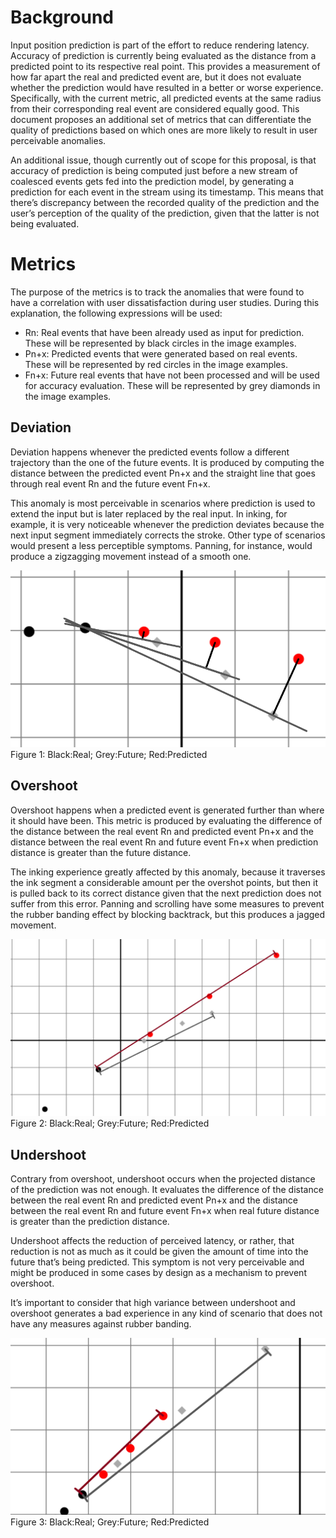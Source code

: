 # Background

Input position prediction is part of the effort to reduce rendering latency.  Accuracy of prediction is currently being evaluated as the distance from a predicted point to its respective real point. This provides a measurement of how far apart the real and predicted event are, but it does not evaluate whether the prediction would have resulted in a better or worse experience.  Specifically, with the current metric, all predicted events at the same radius from their corresponding real event are considered equally good. This document proposes an additional set of metrics that can differentiate the quality of predictions based on which ones are more likely to result in user perceivable anomalies.

An additional issue, though currently out of scope for this proposal, is that accuracy of prediction is being computed just before a new stream of coalesced events gets fed into the prediction model, by generating a prediction for each event in the stream using its timestamp. This means that there’s discrepancy between the recorded quality of the prediction and the user’s perception of the quality of the prediction, given that the latter is not being evaluated.

# Metrics

The purpose of the metrics is to track the anomalies that were found to have a correlation with user dissatisfaction during user studies.
During this explanation, the following expressions will be used:
* Rn: Real events that have been already used as input for prediction. These will be represented by black circles in the image examples.
* Pn+x: Predicted events that were generated based on real events. These will be represented by red circles in the image examples.
* Fn+x: Future real events that have not been processed and will be used for accuracy evaluation. These will be represented by grey diamonds in the image examples.

## Deviation

Deviation happens whenever the predicted events follow a different trajectory than the one of the future events. It is produced by computing the distance between the predicted event Pn+x and the straight line that goes through real event Rn and the future event Fn+x.

This anomaly is most perceivable in scenarios where prediction is used to extend the input but is later replaced by the real input. In inking, for example, it is very noticeable whenever the prediction deviates because the next input segment immediately corrects the stroke. Other type of scenarios would present a less perceptible symptoms. Panning, for instance, would produce a zigzagging movement instead of a smooth one.

![Deviation Example](./deviation.png)
Figure 1: Black:Real; Grey:Future; Red:Predicted

## Overshoot

Overshoot happens when a predicted event is generated further than where it should have been. This metric is produced by evaluating the difference of the distance between the real event Rn and predicted event Pn+x and the distance between the real event Rn and future event Fn+x when prediction distance is greater than the future distance.

The inking experience greatly affected by this anomaly, because it traverses the ink segment a considerable amount per the overshot points, but then it is pulled back to its correct distance given that the next prediction does not suffer from this error. Panning and scrolling have some measures to prevent the rubber banding effect by blocking backtrack, but this produces a jagged movement.

![Overshoot Example](./overshoot.png)
Figure 2: Black:Real; Grey:Future; Red:Predicted

## Undershoot

Contrary from overshoot, undershoot occurs when the projected distance of the prediction was not enough. It evaluates the difference of the distance between the real event Rn and predicted event Pn+x and the distance between the real event Rn and future event Fn+x when real future distance is greater than the prediction distance.

Undershoot affects the reduction of perceived latency, or rather, that reduction is not as much as it could be given the amount of time into the future that’s being predicted. This symptom is not very perceivable and might be produced in some cases by design as a mechanism to prevent overshoot.

It’s important to consider that high variance between undershoot and overshoot generates a bad experience in any kind of scenario that does not have any measures against rubber banding.

![Undershoot Example](./Undershoot.png)
Figure 3: Black:Real; Grey:Future; Red:Predicted

